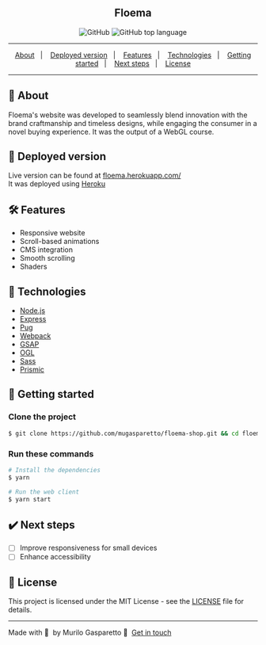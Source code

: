 <div align="center">
  <h2>Floema</h2>
  <img alt="GitHub" src="https://img.shields.io/badge/license-MIT-green"> <img alt="GitHub top language" src="https://img.shields.io/github/languages/top/mugasparetto/floema-shop">
</div>

---

<p align="center">
  <a href="#pencil-about">About</a>&nbsp;&nbsp;&nbsp;|&nbsp;&nbsp;&nbsp;
  <a href="#link-deployed-version">Deployed version</a>&nbsp;&nbsp;&nbsp;|&nbsp;&nbsp;&nbsp;
  <a href="#hammer_and_wrench-features">Features</a>&nbsp;&nbsp;&nbsp;|&nbsp;&nbsp;&nbsp;
  <a href="#space_invader-technologies">Technologies</a>&nbsp;&nbsp;&nbsp;|&nbsp;&nbsp;&nbsp;
  <a href="#rocket-getting-started">Getting started</a>&nbsp;&nbsp;&nbsp;|&nbsp;&nbsp;&nbsp;
    <a href="#heavy_check_mark-next-steps">Next steps</a>&nbsp;&nbsp;&nbsp;|&nbsp;&nbsp;&nbsp;
  <a href="#page_facing_up-license">License</a>
</p>

---

## :pencil: About

Floema's website was developed to seamlessly blend innovation with the brand craftmanship and timeless designs, while engaging the consumer in a novel buying experience. It was the output of a WebGL course.

## :link: Deployed version

Live version can be found at [floema.herokuapp.com/](https://floema-d06f409dd603.herokuapp.com/)<br />
It was deployed using [Heroku](https://www.heroku.com/)

## :hammer_and_wrench: Features

- Responsive website
- Scroll-based animations
- CMS integration
- Smooth scrolling
- Shaders

## :space_invader: Technologies

- [Node.js](https://nodejs.org/en/)
- [Express](https://expressjs.com/pt-br/)
- [Pug](https://pugjs.org/)
- [Webpack](https://webpack.js.org/)
- [GSAP](https://gsap.com/)
- [OGL](https://oframe.github.io/ogl/)
- [Sass](https://sass-lang.com/)
- [Prismic](https://prismic.io/)

## :rocket: Getting started

### Clone the project

```bash
$ git clone https://github.com/mugasparetto/floema-shop.git && cd floema-shop
```

### Run these commands

```bash
# Install the dependencies
$ yarn

# Run the web client
$ yarn start
```

## :heavy_check_mark: Next steps

- [ ] Improve responsiveness for small devices
- [ ] Enhance accessibility

## :page_facing_up: License

This project is licensed under the MIT License - see the [LICENSE](LICENSE) file for details.

---

Made with 💜 &nbsp;by Murilo Gasparetto 👋 &nbsp;[Get in touch](https://www.linkedin.com/in/mugasparetto/)
